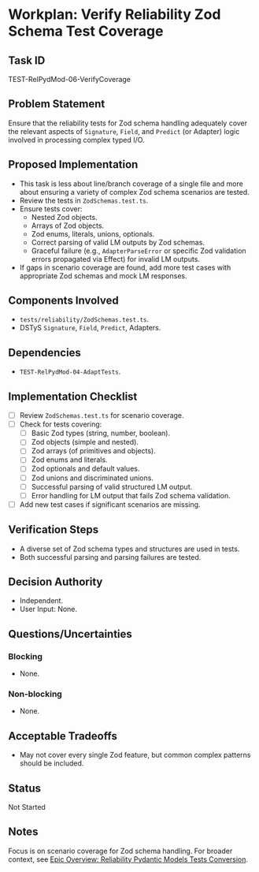 # Workplan: Verify Reliability Zod Schema Test Coverage

## Task ID
TEST-RelPydMod-06-VerifyCoverage

## Problem Statement
Ensure that the reliability tests for Zod schema handling adequately cover the relevant aspects of `Signature`, `Field`, and `Predict` (or Adapter) logic involved in processing complex typed I/O.

## Proposed Implementation
- This task is less about line/branch coverage of a single file and more about ensuring a variety of complex Zod schema scenarios are tested.
- Review the tests in `ZodSchemas.test.ts`.
- Ensure tests cover:
    - Nested Zod objects.
    - Arrays of Zod objects.
    - Zod enums, literals, unions, optionals.
    - Correct parsing of valid LM outputs by Zod schemas.
    - Graceful failure (e.g., `AdapterParseError` or specific Zod validation errors propagated via Effect) for invalid LM outputs.
- If gaps in scenario coverage are found, add more test cases with appropriate Zod schemas and mock LM responses.

## Components Involved
- `tests/reliability/ZodSchemas.test.ts`.
- DSTyS `Signature`, `Field`, `Predict`, Adapters.

## Dependencies
- `TEST-RelPydMod-04-AdaptTests`.

## Implementation Checklist
- [ ] Review `ZodSchemas.test.ts` for scenario coverage.
- [ ] Check for tests covering:
    - [ ] Basic Zod types (string, number, boolean).
    - [ ] Zod objects (simple and nested).
    - [ ] Zod arrays (of primitives and objects).
    - [ ] Zod enums and literals.
    - [ ] Zod optionals and default values.
    - [ ] Zod unions and discriminated unions.
    - [ ] Successful parsing of valid structured LM output.
    - [ ] Error handling for LM output that fails Zod schema validation.
- [ ] Add new test cases if significant scenarios are missing.

## Verification Steps
- A diverse set of Zod schema types and structures are used in tests.
- Both successful parsing and parsing failures are tested.

## Decision Authority
- Independent.
- User Input: None.

## Questions/Uncertainties
### Blocking
- None.
### Non-blocking
- None.

## Acceptable Tradeoffs
- May not cover every single Zod feature, but common complex patterns should be included.

## Status
Not Started

## Notes
Focus is on scenario coverage for Zod schema handling.
For broader context, see [Epic Overview: Reliability Pydantic Models Tests Conversion](../../docs/planning/workplans/TEST-ReliabilityPydanticModelsTests.md).